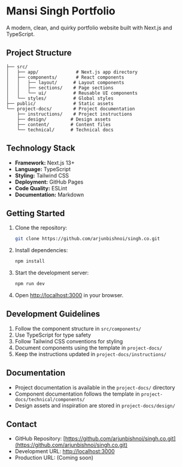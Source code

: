 # Mansi Singh Portfolio

A modern, clean, and quirky portfolio website built with Next.js and TypeScript.

## Project Structure

```
├── src/
│   ├── app/              # Next.js app directory
│   ├── components/       # React components
│   │   ├── layout/      # Layout components
│   │   ├── sections/    # Page sections
│   │   └── ui/          # Reusable UI components
│   └── styles/          # Global styles
├── public/              # Static assets
└── project-docs/        # Project documentation
    ├── instructions/    # Project instructions
    ├── design/         # Design assets
    ├── content/        # Content files
    └── technical/      # Technical docs
```

## Technology Stack

- **Framework:** Next.js 13+
- **Language:** TypeScript
- **Styling:** Tailwind CSS
- **Deployment:** GitHub Pages
- **Code Quality:** ESLint
- **Documentation:** Markdown

## Getting Started

1. Clone the repository:
   ```bash
   git clone https://github.com/arjunbishnoi/singh.co.git
   ```

2. Install dependencies:
   ```bash
   npm install
   ```

3. Start the development server:
   ```bash
   npm run dev
   ```

4. Open [http://localhost:3000](http://localhost:3000) in your browser.

## Development Guidelines

1. Follow the component structure in `src/components/`
2. Use TypeScript for type safety
3. Follow Tailwind CSS conventions for styling
4. Document components using the template in `project-docs/`
5. Keep the instructions updated in `project-docs/instructions/`

## Documentation

- Project documentation is available in the `project-docs/` directory
- Component documentation follows the template in `project-docs/technical/components/`
- Design assets and inspiration are stored in `project-docs/design/`

## Contact

- GitHub Repository: [https://github.com/arjunbishnoi/singh.co.git](https://github.com/arjunbishnoi/singh.co.git)
- Development URL: [http://localhost:3000](http://localhost:3000)
- Production URL: (Coming soon)
